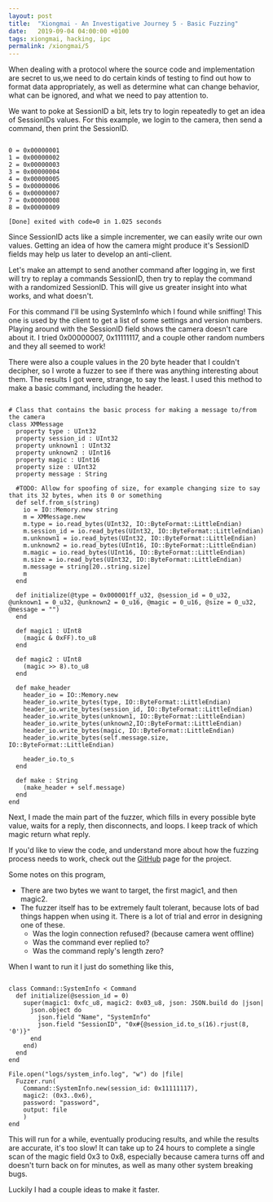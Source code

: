 ```yaml
---
layout: post
title:  "Xiongmai - An Investigative Journey 5 - Basic Fuzzing"
date:   2019-09-04 04:00:00 +0100
tags: xiongmai, hacking, ipc
permalink: /xiongmai/5
---
```

When dealing with a protocol where the source code and implementation are secret to us,we need to do certain kinds of testing to find out how to format data appropriately, as well as determine what can change behavior, what can be ignored, and what we need to pay attention to.

We want to poke at SessionID a bit, lets try to login repeatedly to get an idea of SessionIDs values. For this example, we login to the camera, then send a command, then print the SessionID.

<pre><code>
0 = 0x00000001
1 = 0x00000002
2 = 0x00000003
3 = 0x00000004
4 = 0x00000005
5 = 0x00000006
6 = 0x00000007
7 = 0x00000008
8 = 0x00000009

[Done] exited with code=0 in 1.025 seconds
</code></pre>

Since SessionID acts like a simple incrementer, we can easily write our own values. Getting an idea of how the camera might produce it's SessionID fields may help us later to develop an anti-client.

Let's make an attempt to send another command after logging in, we first will try to replay a commands SessionID, then try to replay the command with a randomized SessionID. This will give us greater insight into what works, and what doesn't.

For this command I'll be using SystemInfo which I found while sniffing! This one is used by the client to get a list of some settings and version numbers. Playing around with the SessionID field shows the camera doesn't care about it. I tried 0x00000007, 0x11111117, and a couple other random numbers and they all seemed to work!

There were also a couple values in the 20 byte header that I couldn't decipher, so I wrote a fuzzer to see if there was anything interesting about them. The results I got were, strange, to say the least. I used this method to make a basic command, including the header.

<pre><code class="crystal">
# Class that contains the basic process for making a message to/from the camera
class XMMessage
  property type : UInt32
  property session_id : UInt32
  property unknown1 : UInt32
  property unknown2 : UInt16
  property magic : UInt16
  property size : UInt32
  property message : String

  #TODO: Allow for spoofing of size, for example changing size to say that its 32 bytes, when its 0 or something
  def self.from_s(string)
    io = IO::Memory.new string
    m = XMMessage.new
    m.type = io.read_bytes(UInt32, IO::ByteFormat::LittleEndian)
    m.session_id = io.read_bytes(UInt32, IO::ByteFormat::LittleEndian)
    m.unknown1 = io.read_bytes(UInt32, IO::ByteFormat::LittleEndian)
    m.unknown2 = io.read_bytes(UInt16, IO::ByteFormat::LittleEndian)
    m.magic = io.read_bytes(UInt16, IO::ByteFormat::LittleEndian)
    m.size = io.read_bytes(UInt32, IO::ByteFormat::LittleEndian)
    m.message = string[20..string.size]
    m
  end

  def initialize(@type = 0x000001ff_u32, @session_id = 0_u32, @unknown1 = 0_u32, @unknown2 = 0_u16, @magic = 0_u16, @size = 0_u32, @message = "")
  end

  def magic1 : UInt8
    (magic & 0xFF).to_u8
  end

  def magic2 : UInt8
    (magic >> 8).to_u8
  end

  def make_header
    header_io = IO::Memory.new
    header_io.write_bytes(type, IO::ByteFormat::LittleEndian)
    header_io.write_bytes(session_id, IO::ByteFormat::LittleEndian)
    header_io.write_bytes(unknown1, IO::ByteFormat::LittleEndian)
    header_io.write_bytes(unknown2,IO::ByteFormat::LittleEndian)
    header_io.write_bytes(magic, IO::ByteFormat::LittleEndian)
    header_io.write_bytes(self.message.size, IO::ByteFormat::LittleEndian)

    header_io.to_s
  end
  
  def make : String
    (make_header + self.message)
  end
end
</code></pre>

Next, I made the main part of the fuzzer, which fills in every possible byte value, waits for a reply, then disconnects, and loops. I keep track of which magic return what reply.

If you'd like to view the code, and understand more about how the fuzzing process needs to work, check out the [GitHub](https://github.com/redcodefinal/xiongmai-investigational-journey/blob/master/client/src/fuzzer.cr) page for the project.

Some notes on this program,

* There are two bytes we want to target, the first magic1, and then magic2.
* The fuzzer itself has to be extremely fault tolerant, because lots of bad things happen when using it. There is a lot of trial and error in designing one of these.
  * Was the login connection refused? (because camera went offline)
  * Was the command ever replied to?
  * Was the command reply's length zero?

When I want to run it I just do something like this,
<pre><code class="crystal">
class Command::SystemInfo < Command
  def initialize(@session_id = 0)
    super(magic1: 0xfc_u8, magic2: 0x03_u8, json: JSON.build do |json|
      json.object do
        json.field "Name", "SystemInfo"
        json.field "SessionID", "0x#{@session_id.to_s(16).rjust(8, '0')}"
      end
    end)
  end
end

File.open("logs/system_info.log", "w") do |file|
  Fuzzer.run(
    Command::SystemInfo.new(session_id: 0x11111117), 
    magic2: (0x3..0x6), 
    password: "password",
    output: file
    )    
end
</code></pre>


This will run for a while, eventually producing results, and while the results are accurate, it's too slow! It can take up to 24 hours to complete a single scan of the magic field 0x3 to 0x8, especially because camera turns off and doesn't turn back on for minutes, as well as many other system breaking bugs.

Luckily I had a couple ideas to make it faster.